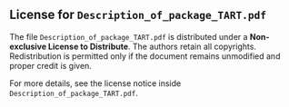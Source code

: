 ## License for `Description_of_package_TART.pdf`

The file `Description_of_package_TART.pdf` is distributed under a **Non-exclusive License to Distribute**.
The authors retain all copyrights. Redistribution is permitted only if the document remains unmodified and proper credit is given.

For more details, see the license notice inside `Description_of_package_TART.pdf`.
